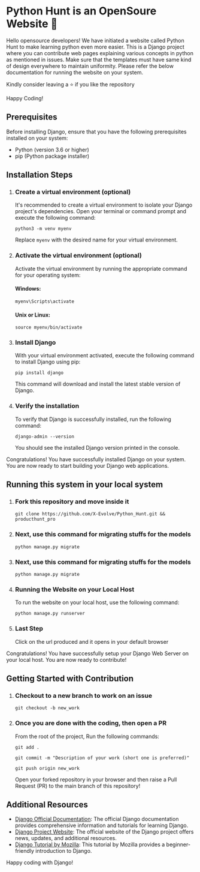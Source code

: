 
</head>
<body>
  <h1>Python Hunt is an OpenSoure Website 💙</h1>
   <p>Hello opensource developers! We have initiated a website called Python Hunt to make learning python even more easier. This is a Django project where you can contribute web pages explaining various concepts in python as mentioned in issues. Make sure that the templates must have same kind of design everywhere to maintain uniformity. Please refer the below documentation for running the website on your system.</p>
 
 <p>Kindly consider leaving a ⭐ if you like the repository</p>
<p>Happy Coding!</p>
  

  <h2>Prerequisites</h2>

  <p>Before installing Django, ensure that you have the following prerequisites installed on your system:</p>

  <ul>
    <li>Python (version 3.6 or higher)</li>
    <li>pip (Python package installer)</li>
  </ul>

  <h2>Installation Steps</h2>

  <ol>
    <li>
      <h3>Create a virtual environment (optional)</h3>
      <p>It's recommended to create a virtual environment to isolate your Django project's dependencies. Open your terminal or command prompt and execute the following command:</p>
      <pre><code>python3 -m venv myenv</code></pre>
      <p>Replace <code>myenv</code> with the desired name for your virtual environment.</p>
    </li>
    <li>
      <h3>Activate the virtual environment (optional)</h3>
      <p>Activate the virtual environment by running the appropriate command for your operating system:</p>
      <h4>Windows:</h4>
      <pre><code>myenv\Scripts\activate</code></pre>
      <h4>Unix or Linux:</h4>
      <pre><code>source myenv/bin/activate</code></pre>
    </li>
    <li>
      <h3>Install Django</h3>
      <p>With your virtual environment activated, execute the following command to install Django using pip:</p>
      <pre><code>pip install django</code></pre>
      <p>This command will download and install the latest stable version of Django.</p>
    </li>
    <li>
      <h3>Verify the installation</h3>
      <p>To verify that Django is successfully installed, run the following command:</p>
      <pre><code>django-admin --version</code></pre>
      <p>You should see the installed Django version printed in the console.</p>
    </li>
  </ol>

  <p>Congratulations! You have successfully installed Django on your system. You are now ready to start building your Django web applications.</p>
  
  <h2>Running this system in your local system</h2>
  
  <ol>
    <li>
      <h3>Fork this repository and move inside it</h3>
      <pre><code>git clone https://github.com/X-Evolve/Python_Hunt.git && producthunt_pro</code></pre>
    </li>
     <li>
      <h3>Next, use this command for migrating stuffs for the models</h3>
      <pre><code>python manage.py migrate</code></pre>
    </li>
    <li>
      <h3>Next, use this command for migrating stuffs for the models</h3>
      <pre><code>python manage.py migrate</code></pre>
    </li>
    <li>
      <h3>Running the Website on your Local Host</h3>
      <p>To run the website on your local host, use the following command:</p>
      <pre><code>python manage.py runserver</code></pre>
    </li>
    <li>
      <h3>Last Step</h3>
      <p>Click on the url produced and it opens in your default browser</p>
    </li>
  </ol>
  
  <p>Congratulations! You have successfully setup your Django Web Server on your local host. You are now ready to contribute!</p>

 <h2>Getting Started with Contribution</h2>
  <ol>
    <li>
      <h3>Checkout to a new branch to work on an issue</h3>
      <pre><code>git checkout -b new_work</code></pre>
    </li>
     <li>
      <h3>Once you are done with the coding, then open a PR</h3>
       <p>From the root of the project, Run the following commands:</p>
      <pre><code>git add .</code></pre>
       <pre><code>git commit -m "Description of your work (short one is preferred)"</code></pre>
       <pre><code>git push origin new_work</code></pre>
       <p>Open your forked repository in your browser and then raise a Pull Request (PR) to the main branch of this repository!</p>
    </li>
  </ol>


  <h2>Additional Resources</h2>

  <ul>
    <li>
      <a href="https://docs.djangoproject.com/">Django Official Documentation</a>: The official Django documentation provides comprehensive information and tutorials for learning Django.
    </li>
    <li>
      <a href="https://www.djangoproject.com/">Django Project Website</a>: The official website of the Django project offers news, updates, and additional resources.
    </li>
    <li>
      <a href="https://developer.mozilla.org/en-US/docs/Learn/Server-side/Django">Django Tutorial by Mozilla</a>: This tutorial by Mozilla provides a beginner-friendly introduction to Django.
    </li>
  </ul>

  <p>Happy coding with Django!</p>
</body>
</html>
